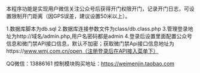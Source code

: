 ﻿本程序功能是实现用户微信关注公众号后获得开门权限开门，记录开门日志，可设置限制开门距离（因GPS误差，建议设置50米以上）。

1.数据库脚本为db.sql
2.数据库连接参数文件为class/db.class.php
3.管理登录地址为http://域名/admin.php,用户名密码都是admin
4.登录后设置里面配置公众号信息和微门禁API接口信息，默认不加密；获取微门禁Api接口信息地址为https://www.wmj.com.cn/open（注册登录后在API接入菜单下）

QQ微信：13886161
控制模块购买地址：https://weimenjin.taobao.com